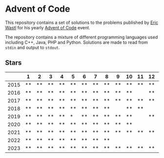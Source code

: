 # Advent of Code

This repository contains a set of solutions to the problems published by [Eric Wastl](https://github.com/topaz) for his
yearly [Advent of Code](https://adventofcode.com/) event.

The repository contains a mixture of different programming languages used including C++, Java, PHP and Python. Solutions
are made to read from `stdin` and output to `stdout`.

## Stars

|      | 1  | 2  | 3  | 4  | 5  | 6  | 7  | 8  | 9  | 10 | 11 | 12 | 13 | 14 | 15 | 16 | 17 | 18 | 19 | 20 | 21 | 22 | 23 | 24 | 25 |
|------|----|----|----|----|----|----|----|----|----|----|----|----|----|----|----|----|----|----|----|----|----|----|----|----|----|
| 2015 | ** | ** | ** | ** | ** | ** | ** | ** | ** | ** | ** | ** | ** | ** | ** | ** | ** | ** | ** | ** | ** | ** | ** | ** | ** |
| 2016 | ** | ** | ** | ** | ** | ** | ** | ** | ** | ** |    | ** | ** | ** | ** | ** | ** | ** |    | ** | ** |    |    |    |    |
| 2017 | ** | ** | ** | ** | ** | ** | ** | ** | ** | ** | ** | ** | ** | ** | ** | ** | ** | ** | ** | ** | ** | ** | ** | ** | ** |
| 2018 | ** | ** | ** | ** | ** | ** | ** | ** |    | ** | ** |    |    | ** |    | ** |    | *  |    |    |    |    | *  |    |    |
| 2019 | ** | ** | ** | ** | *  | ** | ** | ** | ** | ** |    | ** | ** | *  | ** | ** | *  |    |    |    |    |    |    |    |    |
| 2020 | ** | ** | ** | ** | ** | ** | ** | ** | ** | ** |    |    |    |    |    |    |    |    |    |    |    |    |    |    |    |
| 2021 | ** | ** | ** | ** | ** | ** | ** | ** | ** | ** | ** | ** | ** | ** | ** |    | ** |    |    |    |    |    |    |    |    |
| 2022 | ** | ** | ** | ** | ** | ** | ** | ** |    |    |    |    |    |    |    |    |    |    |    |    |    |    |    |    |    |
| 2023 | ** | ** | ** | ** | ** | ** | ** | ** | ** | ** | ** | ** | ** | ** | ** | ** |    | ** | ** | *  | *  |    |    |    |    |
